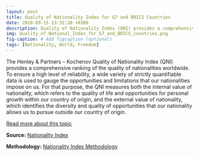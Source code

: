 ```yaml
---
layout: post
title: Quality of Nationality Index for G7 and BRICS Countries
date: 2018-09-15 13:32:20 +0300
description: Quality of Nationality Index (QNI) provides a comprehensive ranking of the quality of nationalities worldwide.
img: Quality_of_National_Index_for_G7_and_BRICS_countries.png
fig-caption: # Add figcaption (optional)
tags: [Nationality, World, Freedom]
---
```

The Henley & Partners – Kochenov Quality of Nationality Index (QNI) provides a comprehensive ranking of the quality of nationalities worldwide. To ensure a high level of reliability, a wide variety of strictly quantifiable data is used to gauge the opportunities and limitations that our nationalities impose on us. For that purpose, the QNI measures both the internal value of nationality, which refers to the quality of life and opportunities for personal growth within our country of origin, and the external value of nationality, which identifies the diversity and quality of opportunities that our nationality allows us to pursue outside our country of origin.

[Read more about this topic](https://www.amazon.com/Quality-Nationality-Index-Dimitry-Kochenov-ebook/dp/B01GFGV3FI)

**Source:** [Nationality Index](https://www.nationalityindex.com)

**Methodology:** [Nationality Index Methodology](https://www.nationalityindex.com/methodology)

